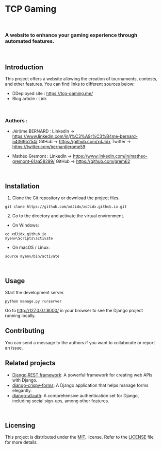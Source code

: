 # TCP Gaming
<br>

### A website to enhance your gaming experience through automated features.
<br>

## Introduction
This project offers a website allowing the creation of tournaments, contests, and other features. You can find links to different sources below:

- DDeployed site : https://tcp-gaming.me/
- Blog article : Link
<br>

### Authors :
- Jérôme BERNARD :
LinkedIn -> https://www.linkedin.com/in/j%C3%A9r%C3%B4me-bernard-54069b254/
GitHub -> https://github.com/xdJidx
Twitter -> https://twitter.com/bernardjerome59

- Mathéo Gremont :
LinkedIn -> https://www.linkedin.com/in/matheo-gremont-61aa58299/
GitHub -> https://github.com/grem62
<br>

## Installation
1. Clone the Git repository or download the project files.
```
git clone https://github.com/xdJidx/xdJidx.github.io.git
```
2. Go to the directory and activate the virtual environment.
- On Windows:
```
cd xdJidx.github.io
myenv\Scripts\activate
```
- On macOS / Linux:
```
source myenv/bin/activate
```
<br>

## Usage
Start the development server.
```
python manage.py runserver
```
Go to http://127.0.0.1:8000/ in your browser to see the Django project running locally.
<br>

## Contributing
You can send a message to the authors if you want to collaborate or report an issue.<br>

## Related projects
- [Django REST framework](https://www.django-rest-framework.org/):  A powerful framework for creating web APIs with Django.
- [django-crispy-forms](https://django-crispy-forms.readthedocs.io/en/latest/): A Django application that helps manage forms elegantly.
- [django-allauth](https://github.com/pennersr/django-allauth): A comprehensive authentication set for Django, including social sign-ups, among other features.
<br>

## Licensing
This project is distributed under the [MIT](https://opensource.org/licenses/MIT). license. Refer to the [LICENSE](LICENSE) file for more details.
